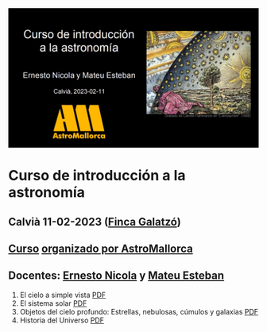 <img src="IMG/caratula.jpeg" width=1000 align=center>

# Curso de introducción a la astronomía
## Calvià 11-02-2023 ([Finca Galatzó](http://www.calvia.com/responsive/general.plt?KPAGINA=2687&KIDIOMA=2))
## [Curso](Projecte.md) [organizado por AstroMallorca](https://astromallorca.wordpress.com/)
<!--- ## Docentes: [Ernesto Nicola](https://e-nicola.github.io/Sun/bio_es.html) y Mateu Esteban --->
## Docentes: [Ernesto Nicola](bio-ernesto.md) y [Mateu Esteban](bio-mateu.md)

1. El cielo a simple vista [PDF](PDF/2023-02-11_1_Cielo_a_Simple_Vista.pdf)
2. El sistema solar [PDF](PDF/2023-02-11_2_Sistema_Solar.pdf)
3. Objetos del cielo profundo: Estrellas, nebulosas, cúmulos y galaxias [PDF](PDF/2023-02-11_3_Cielo_Profundo.pdf)
4. Historia del Universo [PDF](PDF/2023-02-11_4_Cosmologia.pdf)
